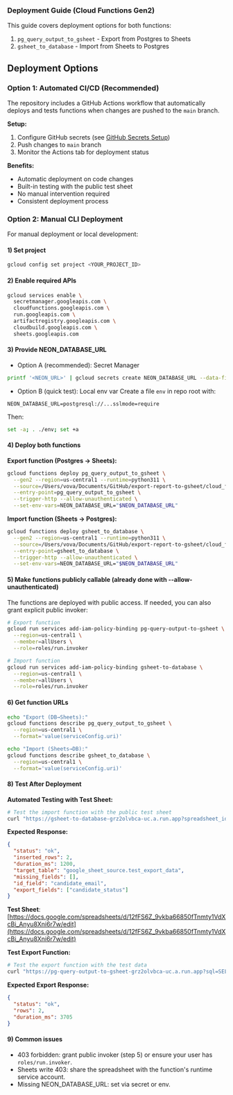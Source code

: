 ### Deployment Guide (Cloud Functions Gen2)

This guide covers deployment options for both functions:
1. `pg_query_output_to_gsheet` - Export from Postgres to Sheets
2. `gsheet_to_database` - Import from Sheets to Postgres

## Deployment Options

### Option 1: Automated CI/CD (Recommended)
The repository includes a GitHub Actions workflow that automatically deploys and tests functions when changes are pushed to the `main` branch.

**Setup:**
1. Configure GitHub secrets (see [GitHub Secrets Setup](GITHUB_SECRETS_SETUP.md))
2. Push changes to `main` branch
3. Monitor the Actions tab for deployment status

**Benefits:**
- Automatic deployment on code changes
- Built-in testing with the public test sheet
- No manual intervention required
- Consistent deployment process

### Option 2: Manual CLI Deployment
For manual deployment or local development:

#### 1) Set project
```bash
gcloud config set project <YOUR_PROJECT_ID>
```

#### 2) Enable required APIs
```bash
gcloud services enable \
  secretmanager.googleapis.com \
  cloudfunctions.googleapis.com \
  run.googleapis.com \
  artifactregistry.googleapis.com \
  cloudbuild.googleapis.com \
  sheets.googleapis.com
```

#### 3) Provide NEON_DATABASE_URL

- Option A (recommended): Secret Manager
```bash
printf '<NEON_URL>' | gcloud secrets create NEON_DATABASE_URL --data-file=-
```

- Option B (quick test): Local env var
Create a file `env` in repo root with:
```
NEON_DATABASE_URL=postgresql://...sslmode=require
```
Then:
```bash
set -a; . ./env; set +a
```

#### 4) Deploy both functions

**Export function (Postgres → Sheets):**
```bash
gcloud functions deploy pg_query_output_to_gsheet \
  --gen2 --region=us-central1 --runtime=python311 \
  --source=/Users/vova/Documents/GitHub/export-report-to-gsheet/cloud_function \
  --entry-point=pg_query_output_to_gsheet \
  --trigger-http --allow-unauthenticated \
  --set-env-vars=NEON_DATABASE_URL="$NEON_DATABASE_URL"
```

**Import function (Sheets → Postgres):**
```bash
gcloud functions deploy gsheet_to_database \
  --gen2 --region=us-central1 --runtime=python311 \
  --source=/Users/vova/Documents/GitHub/export-report-to-gsheet/cloud_function_gsheet_to_database \
  --entry-point=gsheet_to_database \
  --trigger-http --allow-unauthenticated \
  --set-env-vars=NEON_DATABASE_URL="$NEON_DATABASE_URL"
```

#### 5) Make functions publicly callable (already done with --allow-unauthenticated)

The functions are deployed with public access. If needed, you can also grant explicit public invoker:

```bash
# Export function
gcloud run services add-iam-policy-binding pg-query-output-to-gsheet \
  --region=us-central1 \
  --member=allUsers \
  --role=roles/run.invoker

# Import function  
gcloud run services add-iam-policy-binding gsheet-to-database \
  --region=us-central1 \
  --member=allUsers \
  --role=roles/run.invoker
```

#### 6) Get function URLs
```bash
echo "Export (DB→Sheets):"
gcloud functions describe pg_query_output_to_gsheet \
  --region=us-central1 \
  --format='value(serviceConfig.uri)'

echo "Import (Sheets→DB):"
gcloud functions describe gsheet_to_database \
  --region=us-central1 \
  --format='value(serviceConfig.uri)'
```

#### 8) Test After Deployment

**Automated Testing with Test Sheet:**
```bash
# Test the import function with the public test sheet
curl "https://gsheet-to-database-grz2olvbca-uc.a.run.app?spreadsheet_id=12fFS6Z_9vkba66850fTnmty1VdXcBi_Anyu8Xni6r7w&sheet_name=Test%20Data&id_field=candidate_email&export_fields=candidate_status&target_schema=google_sheet_source&target_table=test_export_data"
```

**Expected Response:**
```json
{
  "status": "ok",
  "inserted_rows": 2,
  "duration_ms": 1200,
  "target_table": "google_sheet_source.test_export_data",
  "missing_fields": [],
  "id_field": "candidate_email",
  "export_fields": ["candidate_status"]
}
```

**Test Sheet**: [https://docs.google.com/spreadsheets/d/12fFS6Z_9vkba66850fTnmty1VdXcBi_Anyu8Xni6r7w/edit](https://docs.google.com/spreadsheets/d/12fFS6Z_9vkba66850fTnmty1VdXcBi_Anyu8Xni6r7w/edit)

**Test Export Function:**
```bash
# Test the export function with the test data
curl "https://pg-query-output-to-gsheet-grz2olvbca-uc.a.run.app?sql=SELECT%20entity_id%2C%20data%2C%20loaded_at_utc%20FROM%20google_sheet_source.test_export_data%20ORDER%20BY%20loaded_at_utc%20DESC&spreadsheet_id=12fFS6Z_9vkba66850fTnmty1VdXcBi_Anyu8Xni6r7w&sheet_name=Test%20Data&starting_cell=F1&include_headers=true"
```

**Expected Export Response:**
```json
{
  "status": "ok",
  "rows": 2,
  "duration_ms": 3705
}
```

#### 9) Common issues

- 403 forbidden: grant public invoker (step 5) or ensure your user has `roles/run.invoker`.
- Sheets write 403: share the spreadsheet with the function's runtime service account.
- Missing NEON_DATABASE_URL: set via secret or env.


